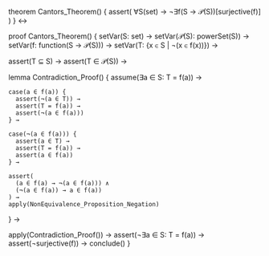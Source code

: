 theorem Cantors_Theorem() {
  assert(
    ∀S(set) → ¬∃f(S → 𝒫(S))[surjective(f)]
  )
} ↔

proof Cantors_Theorem() {
  setVar(S: set) →
  setVar(𝒫(S): powerSet(S)) →
  setVar(f: function(S → 𝒫(S))) →
  setVar(T: {x ∈ S | ¬(x ∈ f(x))}) →
  
  assert(T ⊆ S) →
  assert(T ∈ 𝒫(S)) →
  
  lemma Contradiction_Proof() {
    assume(∃a ∈ S: T = f(a)) →
    
    case(a ∈ f(a)) {
      assert(¬(a ∈ T)) →
      assert(T = f(a)) →
      assert(¬(a ∈ f(a)))
    } →
    
    case(¬(a ∈ f(a))) {
      assert(a ∈ T) →
      assert(T = f(a)) →
      assert(a ∈ f(a))
    } →
    
    assert(
      (a ∈ f(a) → ¬(a ∈ f(a))) ∧
      (¬(a ∈ f(a)) → a ∈ f(a))
    ) →
    apply(NonEquivalence_Proposition_Negation)
  } →
  
  apply(Contradiction_Proof()) →
  assert(¬∃a ∈ S: T = f(a)) →
  assert(¬surjective(f)) →
  conclude()
}